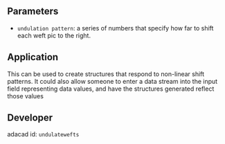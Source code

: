 
## Parameters
- `undulation pattern`: a series of numbers that specify how far to shift each weft pic to the right. 



## Application
This can be used to create structures that respond to non-linear shift patterns. It could also allow someone to enter a data stream into the input field representing data values, and have the structures generated reflect those values

## Developer
adacad id: `undulatewefts`
